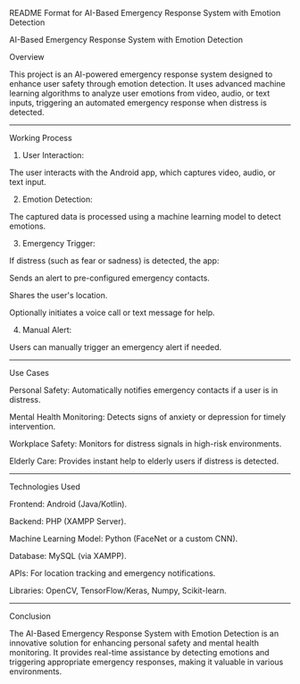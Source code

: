README Format for AI-Based Emergency Response System with Emotion Detection

AI-Based Emergency Response System with Emotion Detection

Overview

This project is an AI-powered emergency response system designed to enhance user safety through emotion detection. It uses advanced machine learning algorithms to analyze user emotions from video, audio, or text inputs, triggering an automated emergency response when distress is detected.


---

Working Process

1. User Interaction:

The user interacts with the Android app, which captures video, audio, or text input.



2. Emotion Detection:

The captured data is processed using a machine learning model to detect emotions.



3. Emergency Trigger:

If distress (such as fear or sadness) is detected, the app:

Sends an alert to pre-configured emergency contacts.

Shares the user's location.

Optionally initiates a voice call or text message for help.




4. Manual Alert:

Users can manually trigger an emergency alert if needed.





---

Use Cases

Personal Safety: Automatically notifies emergency contacts if a user is in distress.

Mental Health Monitoring: Detects signs of anxiety or depression for timely intervention.

Workplace Safety: Monitors for distress signals in high-risk environments.

Elderly Care: Provides instant help to elderly users if distress is detected.



---

Technologies Used

Frontend: Android (Java/Kotlin).

Backend: PHP (XAMPP Server).

Machine Learning Model: Python (FaceNet or a custom CNN).

Database: MySQL (via XAMPP).

APIs: For location tracking and emergency notifications.

Libraries: OpenCV, TensorFlow/Keras, Numpy, Scikit-learn.



---

Conclusion

The AI-Based Emergency Response System with Emotion Detection is an innovative solution for enhancing personal safety and mental health monitoring. It provides real-time assistance by detecting emotions and triggering appropriate emergency responses, making it valuable in various environments.
